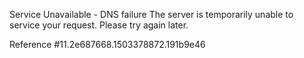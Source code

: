 Service Unavailable - DNS failure The server is temporarily unable to service your request. Please try again later.

Reference #11.2e687668.1503378872.191b9e46